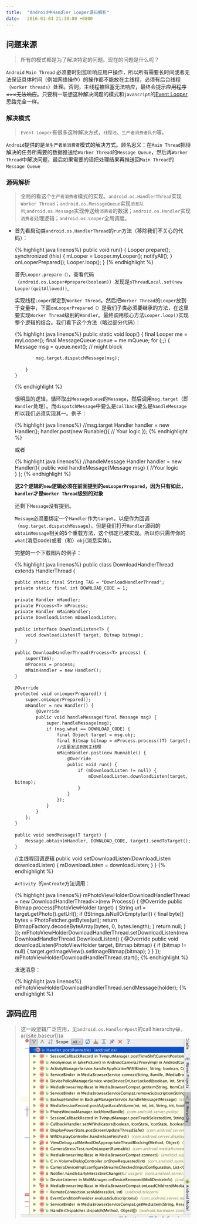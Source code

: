 ```yaml
---
title:  "Android中Handler Looper源码解析"
date:   2016-01-04 21:30:00 +0800
---
```

## 问题来源

> 所有的模式都是为了解决特定的问题。现在的问题是什么呢？

`Android` `Main Thread` 必须要时刻监听响应用户操作，所以所有需要长时间或者无法保证具体时间（例如网络操作）的操作都不能放在主线程，必须有后台线程（`worker threads`）处理。否则，主线程被阻塞无法响应，最终会提示~~应用程序×××无法响应~~。只要稍一联想这种解决问题的模式和`javaScript`的[Event Looper](http://www.ruanyifeng.com/blog/2013/10/event_loop.html)思路完全一样。

### 解决模式

> `Event Looper`有很多这种解决方式，`线程池`、`生产者消费者队列`等。

`Android`提供的是`单生产者单消费者`模式的解决方式。顾名思义：在`Main Thread`把待解决的任务所需要的数据推送给`Worker Thread`的`Message Queue`，然后再`Worker Thread`中解决问题，最后如果需要的话把处理结果再推送回`Main Thread`的`Message Queue`

### 源码解析

> 全局的看这个`生产者消费者`模式的实现。`android.os.HandlerThread`实现`Worker Thread`；`android.os.MessageQueue`实现`消息队列`;`android.os.Message`实现传送给`消费者`的数据；`android.os.Handler`实现`消费者`处理逻辑；`android.os.Looper`全局调度。

- 首先看启动类`android.os.HandlerThread`的`run`方法（移除我们不关心的代码）：
  
  {% highlight java linenos%}
  public void run() {
          Looper.prepare();
          synchronized (this) {
              mLooper = Looper.myLooper();
              notifyAll();
          }
          onLooperPrepared();
          Looper.loop();
      }
  {% endhighlight %}
  
  首先`Looper.prepare（）`，查看代码（`android.os.Looper#prepare(boolean)`）发现是`sThreadLocal.set(new Looper(quitAllowed))`,
  
  实现线程`Looper`绑定到`Worker Thread`。然后把`Worker Thread`的`Looper`放到于变量中，下面`onLooperPrepared（）`是我们子类必须要继承的方法，在这里要实现`Worker Thread`级别的`Handler`。最终调用核心方法`Looper.loop()`实现整个逻辑的结合。我们看下这个方法（略过部分代码）：
  
  {% highlight java linenos%}
  public static void loop() {
          final Looper me = myLooper();
          final MessageQueue queue = me.mQueue;
           for (;;) {
              Message msg = queue.next(); // might block
            
              msg.target.dispatchMessage(msg);
  
          }
      }
  {% endhighlight %}
  
  很明显的逻辑，循环取出`MessageQueue`的`Message`，然后调用`msg.target`（即`Handler`处理）。而`dispatchMessage`中要么是`callback`要么是`handleMessage`所以我们必须实现其一。例子：
  
  {% highlight java linenos%}
  //msg.target
  Handler handler = new Handler();
  handler.post(new Runable(){
    // Your logic
  });
  {% endhighlight %}
  
  或者
  
  {% highlight java linenos%}
  //handleMessage
  Handler handler = new Handler(){
    public void handleMessage(Message msg) {
      //Your logic  
    }
  };
  {% endhighlight %}
  
  **这2个逻辑的`new`逻辑必须在前面提到的`onLooperPrepared`，因为只有如此，`handler`才是`Worker Thread`级别的对象**
  
  还剩下`Message`没有提到。
  
  `Message`必须要绑定一个`Handler`作为`target`，以便作为回调（`msg.target.dispatchMessage`）。但是我们打开`Handler`源码的`obtainMessage`相关的5个重载方法，这个绑定已被实现。所以你只需传你的`what`(消息code)或者（和）`obj`(消息实体)。
  
  完整的一个下载图片的例子：
  
  {% highlight java linenos%}
  public class DownloadHandlerThread<T> extends HandlerThread {
  
      public static final String TAG = "DownloadHandlerThread";
      private static final int DOWNLOAD_CODE = 1;
  
      private Handler mHandler;
      private Process<T> mProcess;
      private Handler mMainHandler;
      private DownloadListen mDownloadListen;
  
      public interface DownloadListen<T> {
          void downloadListen(T target, Bitmap bitmap);
      }
  
      public DownloadHandlerThread(Process<T> process) {
          super(TAG);
          mProcess = process;
          mMainHandler = new Handler();
      }
  
      @Override
      protected void onLooperPrepared() {
          super.onLooperPrepared();
          mHandler = new Handler() {
              @Override
              public void handleMessage(final Message msg) {
                  super.handleMessage(msg);
                  if (msg.what == DOWNLOAD_CODE) {
                      final Object target = msg.obj;
                      final Bitmap bitmap = mProcess.process((T) target);
                      //这里发送到到主线程
                      mMainHandler.post(new Runnable() {
                          @Override
                          public void run() {
                              if (mDownloadListen != null) {
                                  mDownloadListen.downloadListen(target, bitmap);
                              }
                          }
                      });
                  }
              }
          };
      }
  
      public void sendMessage(T target) {
          Message.obtain(mHandler, DOWNLOAD_CODE, target).sendToTarget();
      }
  	//主线程回调逻辑
      public void setDownloadListen(DownloadListen downloadListen) {
          mDownloadListen = downloadListen;
      }
  }
  {% endhighlight %}
  
  `Activity `的`onCreate`方法调用：
  
  {% highlight java linenos%}
  mPhotoViewHolderDownloadHandlerThread = new DownloadHandlerThread<>(new Process<PhotoViewHolder>() {
              @Override
              public Bitmap process(PhotoViewHolder target) {
                  String url = target.getPhoto().getUrl();
                  if (!Strings.isNullOrEmpty(url)) {
                      final byte[] bytes = PhotoFetcher.getBytes(url);
                      return BitmapFactory.decodeByteArray(bytes, 0, bytes.length);
                  }
                  return null;
              }
          });
          mPhotoViewHolderDownloadHandlerThread.setDownloadListen(new DownloadHandlerThread.DownloadListen<PhotoViewHolder>() {
              @Override
              public void downloadListen(PhotoViewHolder target, Bitmap bitmap) {
                  if (bitmap != null) {
                      target.getImageView().setImageBitmap(bitmap);
                  }
              }
          });
          mPhotoViewHolderDownloadHandlerThread.start();
  {% endhighlight %}
  
  发送消息：
  
  {% highlight java linenos%}
  mPhotoViewHolderDownloadHandlerThread.sendMessage(holder);
  {% endhighlight %} 
  

## 源码应用

  > 这一段逻辑广泛应用，见`android.os.Handler#post`的call hierarchy😀。
  a{{site.baseurl}}a
  ![call hierarchy](/assets/images/post_call_hierarchy.png)













